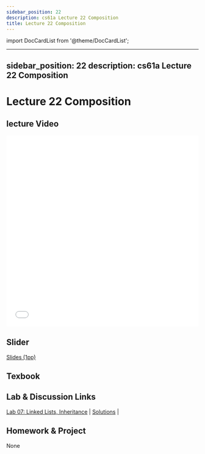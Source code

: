 ```yaml
---
sidebar_position: 22
description: cs61a Lecture 22 Composition
title: Lecture 22 Composition
---
```


import DocCardList from '@theme/DocCardList';

---
sidebar_position: 22
description: cs61a  Lecture 22 Composition
---
# Lecture 22 Composition
## lecture Video

<iframe src="//player.bilibili.com/player.html?aid=277746636&bvid=BV17c411f78k&cid=1311465503&p=1&high_quality=1&danmaku=0" scrolling="no" border="0" frameborder="no" framespacing="0" allowfullscreen="true" allowfullscreen="allowfullscreen" width="100%" height="500" scrolling="no" frameborder="0" sandbox="allow-top-navigation allow-same-origin allow-forms allow-scripts"> </iframe>

## Slider
[Slides (1pp)](/resource/cs61a/22-Composition_1pp.pdf)
## Texbook


## Lab & Discussion Links
[Lab 07: Linked Lists, Inheritance](./lab/lab07.md) | [Solutions](./lab/sol-lab07.md) | 

## Homework & Project
None


<DocCardList />

